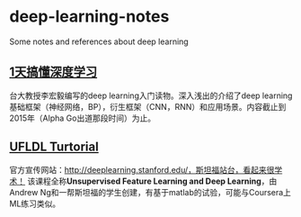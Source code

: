 # deep-learning-notes
Some notes and references about deep learning


## [1天搞懂深度学习](references/1天搞懂深度学习.pdf)
台大教授李宏毅编写的deep learning入门读物。深入浅出的介绍了deep learning基础框架（神经网络，BP），衍生框架（CNN，RNN）和应用场景。内容截止到2015年（Alpha Go出道那段时间）为止。


## [UFLDL Turtorial](http://deeplearning.stanford.edu/tutorial/)
官方宣传网站：http://deeplearning.stanford.edu/，斯坦福站台，看起来很学术！
该课程全称**Unsupervised Feature Learning and Deep Learning**，由Andrew Ng和一帮斯坦福的学生创建，有基于matlab的试验，可能与Coursera上ML练习类似。
